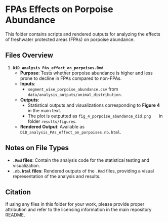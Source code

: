 # FPAs Effects on Porpoise Abundance

This folder contains scripts and rendered outputs for analyzing the effects of freshwater protected areas (FPAs) on porpoise abundance.

## Files Overview

1. **`DiD_analysis_PAs_effect_on_porpoises.Rmd`**
   - **Purpose**: Tests whether porpoise abundance is higher and less prone to decline in FPAs compared to non-FPAs.
   - **Inputs**:
     - `segment_wise_porpoise_abundance.csv` from `data/analysis_outputs/animal_distribution`.
   - **Outputs**:
     - Statistical outputs and visualizations corresponding to **Figure 4** in the main text.
     - The plot is outputted as `fig_4_porpoise_abundance_did.png	` in folder `results/figures`.
   - **Rendered Output**: Available as `DiD_analysis_PAs_effect_on_porpoises.nb.html`.

## Notes on File Types
- **`.Rmd` files**: Contain the analysis code for the statistical testing and visualization.
- **`.nb.html` files**: Rendered outputs of the `.Rmd` files, providing a visual representation of the analysis and results.

## Citation
If using any files in this folder for your work, please provide proper attribution and refer to the licensing information in the main repository README.